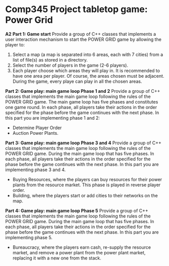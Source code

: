 # Comp345 Project tabletop game: Power Grid
**A2**
**Part 1: Game start**
Provide a group of C++ classes that implements a user interaction mechanism to start the POWER GRID game by allowing the player to:
1) Select a map (a map is separated into 6 areas, each with 7 cities) from a list of file(s) as stored in a directory.
2) Select the number of players in the game (2-6 players).
3) Each player choose which areas they will play in. It is recommended to have one area per player. Of course, the areas chosen must be adjacent. During the game, every playe can    play in all the chosen areas.

**Part 2: Game play: main game loop Phase 1 and 2**
Provide a group of C++ classes that implements the main game loop following the rules of the POWER GRID game. The main game loop has five phases and constitutes one game round. In each phase, all players take their actions in the order specified for the phase before the game continues with the next phase. In this part you are implementing phase 1 and 2:
  - Determine Player Order
  - Auction Power Plants.

**Part 3: Game play: main game loop Phase 3 and 4**
Provide a group of C++ classes that implements the main game loop following the rules of the POWER GRID game. During the main game loop that has five phases. In each phase, all players take their actions in the order specified for the phase before the game continues with the next phase. In this part you are implementing phase 3 and 4.
  - Buying Resources, where the players can buy resources for their power plants from the resource market. This phase is played in reverse player order.
  - Building, where the players start or add cities to their networks on the map.

**Part 4: Game play: main game loop Phase 5**
Provide a group of C++ classes that implements the main game loop following the rules of the POWER GRID game. During the main game loop that has five phases. In each phase, all players take their actions in the order specified for the phase before the game continues with the next phase. In this part you are implementing phase 5.
  - Bureaucracy, where the players earn cash, re-supply the resource market, and remove a power plant from the power plant market, replacing it with a new one from the stack.
